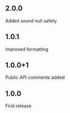 ## 2.0.0
Added sound null safety.
## 1.0.1
Improved formatting
## 1.0.0+1 
Public API comments added

## 1.0.0 
First release